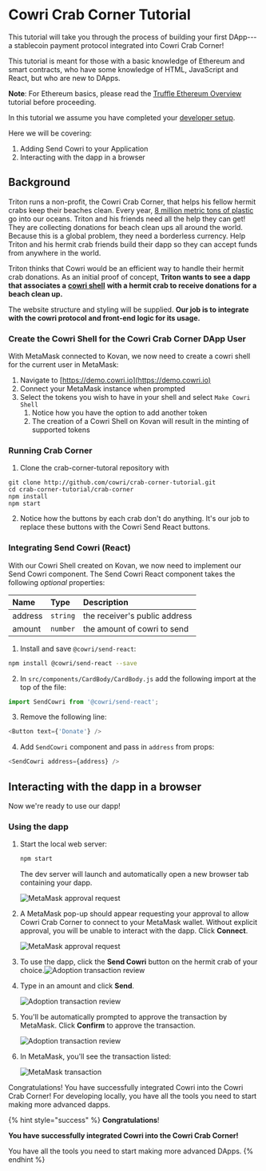 # Cowri Crab Corner Tutorial

This tutorial will take you through the process of building your first DApp---a stablecoin payment protocol integrated into Cowri Crab Corner!

This tutorial is meant for those with a basic knowledge of Ethereum and smart contracts, who have some knowledge of HTML, JavaScript and React, but who are new to DApps.

 **Note**: For Ethereum basics, please read the [Truffle Ethereum Overview](https://www.trufflesuite.com/tutorials/ethereum-overview) tutorial before proceeding.

In this tutorial we assume you have completed your [developer setup](installation.md). 

Here we will be covering:

1. Adding Send Cowri to your Application
2. Interacting with the dapp in a browser

## Background

Triton runs a non-profit, the Cowri Crab Corner, that helps his fellow hermit crabs keep their beaches clean. Every year, [8 million metric tons of plastic](https://www.earthday.org/2018/04/05/fact-sheet-plastics-in-the-ocean/) go into our oceans. Triton and his friends need all the help they can get! They are collecting donations for beach clean ups all around the world. Because this is a global problem, they need a borderless currency. Help Triton and his hermit crab friends build their dapp so they can accept funds from anywhere in the world.

Triton thinks that Cowri would be an efficient way to handle their hermit crab donations. As an initial proof of concept, **Triton wants to see a dapp that associates a** [**cowri shell**](../cowri-overview/protocol-description.md#stablecoin-shells) **with a hermit crab to receive donations for a beach clean up.**

The website structure and styling will be supplied. **Our job is to integrate with the cowri protocol and front-end logic for its usage.**

### Create the Cowri Shell for the Cowri Crab Corner DApp User

With MetaMask connected to Kovan, we now need to create a cowri shell for the current user in MetaMask:

1. Navigate to [https://demo.cowri.io](https://demo.cowri.io)
2. Connect your MetaMask instance when prompted
3. Select the tokens you wish to have in your shell and select `Make Cowri Shell`
   1. Notice how you have the option to add another token
   2. The creation of a Cowri Shell on Kovan will result in the minting of supported tokens

### Running Crab Corner

1. Clone the crab-corner-tutoral repository with 

```text
git clone http://github.com/cowri/crab-corner-tutorial.git
cd crab-corner-tutorial/crab-corner
npm install
npm start
```

2. Notice how the buttons by each crab don't do anything. It's our job to replace these buttons with the Cowri Send React buttons.

### Integrating Send Cowri \(React\)

With our Cowri Shell created on Kovan, we now need to implement our Send Cowri component. The Send Cowri React component takes the following _optional_ properties:

| Name | Type | Description |
| :--- | :--- | :--- |
| address | `string` | the receiver's public address |
| amount | `number` | the amount of cowri to send |

1. Install and save `@cowri/send-react`:

```bash
npm install @cowri/send-react --save
```

2. In `src/components/CardBody/CardBody.js` add the following import at the top of the file:

```javascript
import SendCowri from '@cowri/send-react';
```

3. Remove the following line:

```javascript
<Button text={'Donate'} />
```

4. Add `SendCowri` component and pass in `address` from props:

```javascript
<SendCowri address={address} />
```

## Interacting with the dapp in a browser

Now we're ready to use our dapp!

### Using the dapp

1. Start the local web server:

   ```bash
   npm start
   ```

   The dev server will launch and automatically open a new browser tab containing your dapp.

   ![MetaMask approval request](../.gitbook/assets/cowri_crab_corner_grid.png)

2. A MetaMask pop-up should appear requesting your approval to allow Cowri Crab Corner to connect to your MetaMask wallet. Without explicit approval, you will be unable to interact with the dapp. Click **Connect**.

   ![MetaMask approval request](../.gitbook/assets/cowri_crab_corner_confirm.png)

3. To use the dapp, click the **Send Cowri** button on the hermit crab of your choice.![Adoption transaction review](../.gitbook/assets/koopa.png)
4. Type in an amount and click **Send**.

   ![Adoption transaction review](../.gitbook/assets/cowri_crab_corner_send_modal.png)

5. You'll be automatically prompted to approve the transaction by MetaMask. Click **Confirm** to approve the transaction.

   ![Adoption transaction review](../.gitbook/assets/cowri_crab_corner_metamask_confirm.png)

6. In MetaMask, you'll see the transaction listed:

   ![MetaMask transaction](../.gitbook/assets/cowri_crab_corner_tx_list.png)

Congratulations! You have successfully integrated Cowri into the Cowri Crab Corner! For developing locally, you have all the tools you need to start making more advanced dapps.

{% hint style="success" %}
**Congratulations**! 

**You have successfully integrated Cowri into the Cowri Crab Corner!** 

You have all the tools you need to start making more advanced DApps.
{% endhint %}

